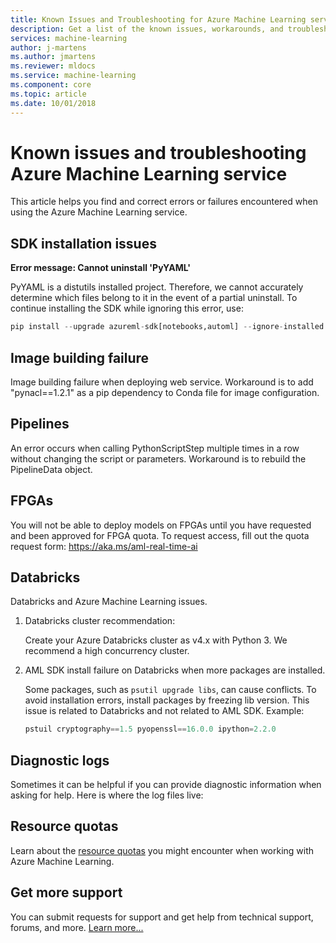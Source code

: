 ```yaml
---
title: Known Issues and Troubleshooting for Azure Machine Learning service
description: Get a list of the known issues, workarounds, and troubleshooting
services: machine-learning
author: j-martens
ms.author: jmartens
ms.reviewer: mldocs
ms.service: machine-learning
ms.component: core
ms.topic: article
ms.date: 10/01/2018 
---
```

# Known issues and troubleshooting Azure Machine Learning service
 
This article helps you find and correct errors or failures encountered when using the Azure Machine Learning service. 

## SDK installation issues

**Error message: Cannot uninstall 'PyYAML'** 

PyYAML is a distutils installed project. Therefore, we cannot accurately determine which files belong to it in the event of a partial uninstall. To continue installing the SDK while ignoring this error, use:
```Python 
pip install --upgrade azureml-sdk[notebooks,automl] --ignore-installed PyYAML
```

## Image building failure

Image building failure when deploying web service. Workaround is to add "pynacl==1.2.1" as a pip dependency to Conda file for image configuration.  

## Pipelines
An error occurs when calling PythonScriptStep multiple times in a row without changing the script or parameters. Workaround is to rebuild the PipelineData object.

## FPGAs
You will not be able to deploy models on FPGAs until you have requested and been approved for FPGA quota. To request access, fill out the quota request form: https://aka.ms/aml-real-time-ai

## Databricks

Databricks and Azure Machine Learning issues.

1. Databricks cluster recommendation:
   
   Create your Azure Databricks cluster as v4.x with Python 3. We recommend a high concurrency cluster.
 
1. AML SDK install failure on Databricks when more packages are installed.

   Some packages, such as `psutil upgrade libs`, can cause conflicts. To avoid installation errors,  install packages by freezing lib version. This issue is related to Databricks and not related to AML SDK. Example:
   ```python
   pstuil cryptography==1.5 pyopenssl==16.0.0 ipython=2.2.0
   ```

## Diagnostic logs
Sometimes it can be helpful if you can provide diagnostic information when asking for help. 
Here is where the log files live:

## Resource quotas

Learn about the [resource quotas](how-to-manage-quotas.md) you might encounter when working with Azure Machine Learning.

## Get more support

You can submit requests for support and get help from technical support, forums, and more. [Learn more...](support-for-aml-services.md)
